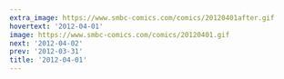 ```yaml
---
extra_image: https://www.smbc-comics.com/comics/20120401after.gif
hovertext: '2012-04-01'
image: https://www.smbc-comics.com/comics/20120401.gif
next: '2012-04-02'
prev: '2012-03-31'
title: '2012-04-01'
---
```

